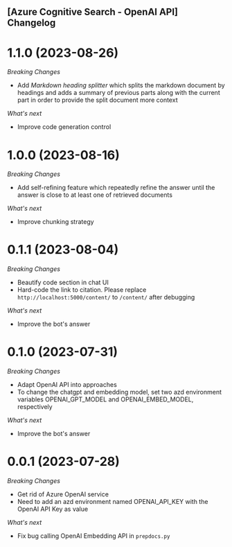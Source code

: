 ## [Azure Cognitive Search - OpenAI API] Changelog

<a name="1.1.0"></a>
# 1.1.0 (2023-08-26)

*Breaking Changes*
* Add *Markdown heading splitter* which splits the markdown document by headings and adds a summary of previous parts along with the current part in order to provide the split document more context

*What's next*
* Improve code generation control

<a name="1.0.0"></a>
# 1.0.0 (2023-08-16)

*Breaking Changes*
* Add self-refining feature which repeatedly refine the answer until the answer is close to at least one of retrieved documents

*What's next*
* Improve chunking strategy

<a name="0.1.1"></a>
# 0.1.1 (2023-08-04)

*Breaking Changes*
* Beautify code section in chat UI
* Hard-code the link to citation. Please replace `http://localhost:5000/content/` to `/content/` after debugging

*What's next*
* Improve the bot's answer

<a name="0.1.0"></a>
# 0.1.0 (2023-07-31)

*Breaking Changes*
* Adapt OpenAI API into approaches
* To change the chatgpt and embedding model, set two azd environment variables OPENAI_GPT_MODEL and OPENAI_EMBED_MODEL, respectively

*What's next*
* Improve the bot's answer

<a name="0.0.1"></a>
# 0.0.1 (2023-07-28)

*Breaking Changes*
* Get rid of Azure OpenAI service
* Need to add an azd environment named OPENAI_API_KEY with the OpenAI API Key as value

*What's next*
* Fix bug calling OpenAI Embedding API in `prepdocs.py`